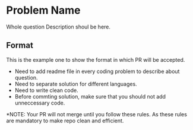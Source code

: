 # Problem Name

Whole question Description shoul be here.

## Format
This is the example one to show the format in which PR will be accepted.

* Need to add readme file in every coding problem to describe about question.
* Need to separate solution for different languages.
* Need to write clean code.
* Before commting solution, make sure that you should not add unneccessary code.

*NOTE: Your PR will not merge until you follow these rules. As these rules are mandatory to make repo clean and efficient. 
